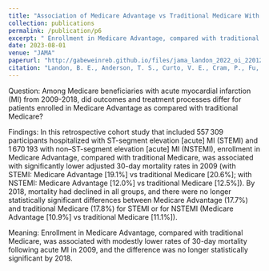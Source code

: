 ```yaml
---
title: "Association of Medicare Advantage vs Traditional Medicare With 30-Day Mortality Among Patients With Acute Myocardial Infarction"
collection: publications
permalink: /publication/p6
excerpt: " Enrollment in Medicare Advantage, compared with traditional Medicare, was associated with modestly lower rates of 30-day mortality following acute MI in 2009, and the difference was no longer statistically significant by 2018."
date: 2023-08-01
venue: "JAMA"
paperurl: "http://gabeweinreb.github.io/files/jama_landon_2022_oi_220126_1670259767.12356.pdf"
citation: "Landon, B. E., Anderson, T. S., Curto, V. E., Cram, P., Fu, C., <b>Weinreb, G. G.,</b> Zaslavsky, A. M., & Ayanian, J. Z. (2022). Association of Medicare Advantage vs Traditional Medicare With 30-Day Mortality Among Patients With Acute Myocardial Infarction. <i>JAMA, 328</i>(21), 2126. https://doi.org/10.1001/jama.2022.20982"
---
```


Question: Among Medicare beneficiaries with acute myocardial infarction (MI) from 2009-2018, did outcomes and treatment processes differ for patients enrolled in Medicare Advantage as compared with traditional Medicare?

Findings: In this retrospective cohort study that included 557 309 participants hospitalized with ST-segment elevation [acute] MI (STEMI) and 1 670 193 with non–ST-segment elevation [acute] MI (NSTEMI), enrollment in Medicare Advantage, compared with traditional Medicare, was associated with significantly lower adjusted 30-day mortality rates in 2009 (with STEMI: Medicare Advantage [19.1%] vs traditional Medicare [20.6%]; with NSTEMI: Medicare Advantage [12.0%] vs traditional Medicare [12.5%]). By 2018, mortality had declined in all groups, and there were no longer statistically significant differences between Medicare Advantage (17.7%) and traditional Medicare (17.8%) for STEMI or for NSTEMI (Medicare Advantage [10.9%] vs traditional Medicare [11.1%]).

Meaning: Enrollment in Medicare Advantage, compared with traditional Medicare, was associated with modestly lower rates of 30-day mortality following acute MI in 2009, and the difference was no longer statistically significant by 2018.

